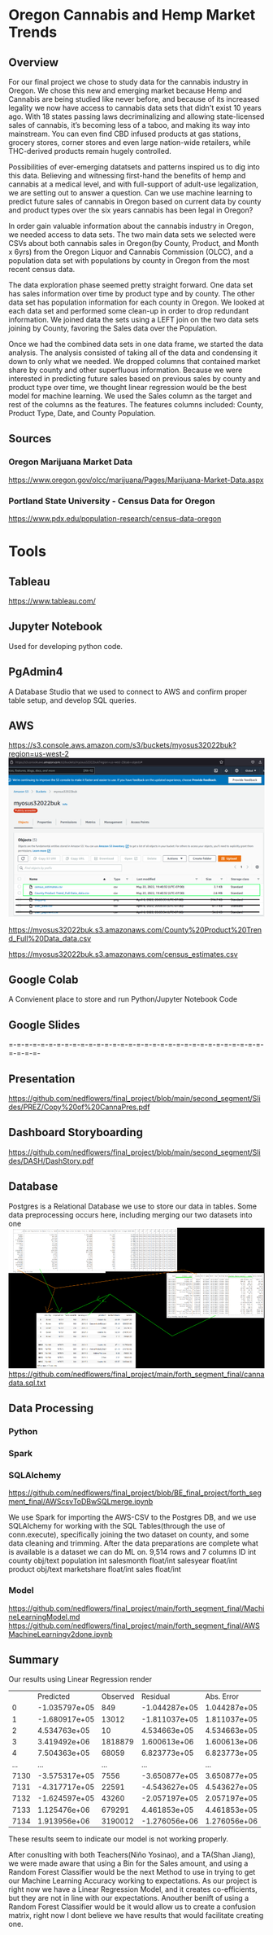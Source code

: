 # Oregon Cannabis and Hemp Market Trends

## Overview
For our final project we chose to study data for the cannabis industry in Oregon. We chose this new and emerging market because Hemp and Cannabis are being studied like never before, and because of its increased legality we now have access to cannabis data sets that didn't exist 10 years ago. With 18 states passing laws decriminalizing and allowing state-licensed sales of cannabis, it’s becoming less of a taboo, and making its way into mainstream. You can even find CBD infused products at gas stations, grocery stores, corner stores and even large nation-wide retailers, while THC-derived products remain hugely controlled.

Possibilities of ever-emerging datatsets and patterns inspired us to dig into this data. Believing and witnessing first-hand the benefits of hemp and cannabis at a medical level, and with full-support of adult-use legalization, we are setting out to answer a question. Can we use machine learning to predict future sales of cannabis in Oregon based on current data by county and product types over the six years cannabis has been legal in Oregon?

In order gain valuable information about the cannabis industry in Oregon, we needed access to data sets. The two main data sets we selected were CSVs about both cannabis sales in Oregon(by County, Product, and Month x 6yrs) from the Oregon Liquor and Cannabis Commission (OLCC), and a population data set with populations by county in Oregon from the most recent census data.

The data exploration phase seemed pretty straight forward. One data set has sales information over time by product type and by county. The other data set has population information for each county in Oregon. We looked at each data set and performed some clean-up in order to drop redundant information. We joined data the sets using a LEFT join on the two data sets joining by County, favoring the Sales data over the Population.

Once we had the combined data sets in one data frame, we started the data analysis. The analysis consisted of taking all of the data and condensing it down to only what we needed. We dropped columns that contained market share by county and other superfluous information. Because we were interested in predicting future sales based on previous sales by county and product type over time, we thought linear regression would be the best model for machine learning. We used the Sales column as the target and rest of the columns as the features. The features columns included: County, Product Type, Date, and County Population.
## Sources

### Oregon Marijuana Market Data
 https://www.oregon.gov/olcc/marijuana/Pages/Marijuana-Market-Data.aspx

### Portland State University - Census Data for Oregon

https://www.pdx.edu/population-research/census-data-oregon

# Tools

<!-- ## Quick DBD
https://app.quickdatabasediagrams.com/#/
 -->
## Tableau
https://www.tableau.com/

## Jupyter Notebook
Used for developing python code.

## PgAdmin4
A Database Studio that we used to connect to AWS and confirm proper table setup, and develop SQL queries.

## AWS
https://s3.console.aws.amazon.com/s3/buckets/myosus32022buk?region=us-west-2
![AWSview](/imgs/AWS-Bucket.png)

https://myosus32022buk.s3.amazonaws.com/County%20Product%20Trend_Full%20Data_data.csv

https://myosus32022buk.s3.amazonaws.com/census_estimates.csv


## Google Colab
A Convienent place to store and run Python/Jupyter Notebook Code
<!-- https://colab.research.google.com/drive/10GP8dXiVwqJu2Y1AZJfR4IOSOO9fgVPP   AWScsvToDBwSQLmerge.ipynb -->
<!-- https://colab.research.google.com/drive/1SoEdLRvutqdlRRBVBOYx1OXHd_psNM_j    -->

## Google Slides
=-=-=-=-=-=-=-=-=-=-=-=-=-=-=-=-=-=-=-=-=-=-=-=-=-=-=-=-=-=-=-=-=-=-=-=-

## Presentation
https://github.com/nedflowers/final_project/blob/main/second_segment/Slides/PREZ/Copy%20of%20CannaPres.pdf

## Dashboard Storyboarding
https://github.com/nedflowers/final_project/blob/main/second_segment/Slides/DASH/DashStory.pdf


## Database 
Postgres is a Relational Database we use to store our data in tables. Some data preprocessing occurs here, including merging our two datasets into one
![ShowingDatasourcesAndMerge](/imgs/DatasetSelectionMergePresentationHalfSize.png)
https://github.com/nedflowers/final_project/main/forth_segment_final/cannadata.sql.txt

<!-- https://github.com/nedflowers/final_project/tree/main/second_segment/DB -->

## Data Processing 
### Python
### Spark
### SQLAlchemy
https://github.com/nedflowers/final_project/blob/BE_final_project/forth_segment_final/AWScsvToDBwSQLmerge.ipynb

We use Spark for importing the AWS-CSV to the Postgres DB,
and we use SQLAlchemy for working with the SQL Tables(through the use of conn.execute), specifically joining the two dataset on county,
and some data cleaning and trimming.
After the data preparations are complete what is available is a dataset we can do ML on.
9,514 rows and 7 columns
ID		int
county		obj/text
population	int
salesmonth	float/int
salesyear	float/int
product		obj/text
marketshare	float/int
sales		float/int

### Model 
https://github.com/nedflowers/final_project/main/forth_segment_final/MachineLearningModel.md
https://github.com/nedflowers/final_project/main/forth_segment_final/AWSMachineLearningv2done.ipynb

## Summary
Our results using Linear Regression render
<table>
	<tr><td>&nbsp;</td><td>Predicted</td><td>Observed</td><td>Residual</td><td>Abs. Error</td></tr>
	<tr><td>0</td><td>-1.035797e+05</td><td>849</td><td>-1.044287e+05</td><td>1.044287e+05</td></tr>
	<tr><td>1</td><td>-1.680917e+05</td><td>13012</td><td>-1.811037e+05</td><td>1.811037e+05</td></tr>
	<tr><td>2</td><td>4.534763e+05</td><td>10</td><td>4.534663e+05</td><td>4.534663e+05</td></tr>
	<tr><td>3</td><td>3.419492e+06</td><td>1818879</td><td>1.600613e+06</td><td>1.600613e+06</td></tr>
	<tr><td>4</td><td>7.504363e+05</td><td>68059</td><td>6.823773e+05</td><td>6.823773e+05</td></tr>
	<tr><td>...</td><td>...</td><td>...</td><td>...</td><td>...</td></tr>
	<tr><td>7130</td><td>-3.575317e+05</td><td>7556</td><td>-3.650877e+05</td><td>3.650877e+05</td></tr>
	<tr><td>7131</td><td>-4.317717e+05</td><td>22591</td><td>-4.543627e+05</td><td>4.543627e+05</td></tr>
	<tr><td>7132</td><td>-1.624597e+05</td><td>43260</td><td>-2.057197e+05</td><td>2.057197e+05</td></tr>
	<tr><td>7133</td><td>1.125476e+06</td><td>679291</td><td>4.461853e+05</td><td>4.461853e+05</td></tr>
	<tr><td>7134</td><td>1.913956e+06</td><td>3190012</td><td>-1.276056e+06</td><td>1.276056e+06</td></tr>
</table>

These results seem to indicate our model is not working properly.

After conuslting with both Teachers(Niño Yosinao), and a TA(Shan Jiang), we were made aware that using a Bin for the Sales amount, and using a Random Forest Classifier would be the next Method to use in trying to get our Machine Learning Accuracy working to expectations. As our project is right now we have a Linear Regression Model, and it creates co-efficients, but they are not in line with our expectations. Anouther benift of using a Random Forest Classifier would be it would allow us to create a confusion matrix, right now I dont believe we have results that would facilitate creating one.  


<!-- no done but will add this in  



 -->
